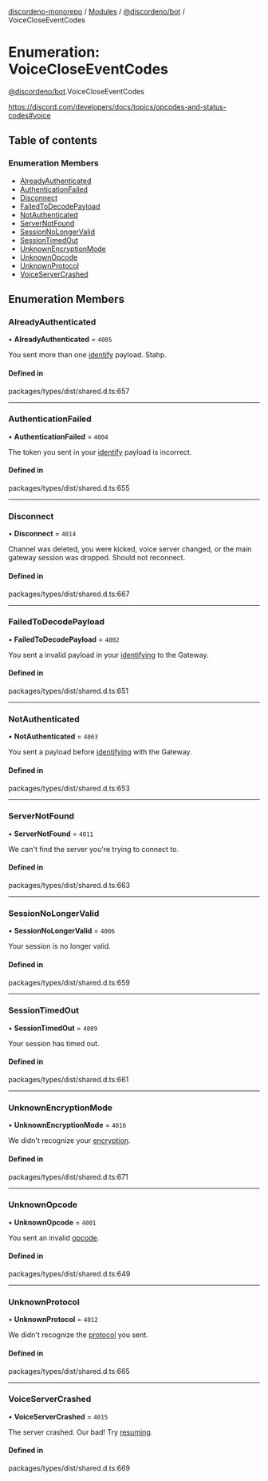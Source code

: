 [discordeno-monorepo](../README.md) / [Modules](../modules.md) / [@discordeno/bot](../modules/discordeno_bot.md) / VoiceCloseEventCodes

# Enumeration: VoiceCloseEventCodes

[@discordeno/bot](../modules/discordeno_bot.md).VoiceCloseEventCodes

https://discord.com/developers/docs/topics/opcodes-and-status-codes#voice

## Table of contents

### Enumeration Members

- [AlreadyAuthenticated](discordeno_bot.VoiceCloseEventCodes.md#alreadyauthenticated)
- [AuthenticationFailed](discordeno_bot.VoiceCloseEventCodes.md#authenticationfailed)
- [Disconnect](discordeno_bot.VoiceCloseEventCodes.md#disconnect)
- [FailedToDecodePayload](discordeno_bot.VoiceCloseEventCodes.md#failedtodecodepayload)
- [NotAuthenticated](discordeno_bot.VoiceCloseEventCodes.md#notauthenticated)
- [ServerNotFound](discordeno_bot.VoiceCloseEventCodes.md#servernotfound)
- [SessionNoLongerValid](discordeno_bot.VoiceCloseEventCodes.md#sessionnolongervalid)
- [SessionTimedOut](discordeno_bot.VoiceCloseEventCodes.md#sessiontimedout)
- [UnknownEncryptionMode](discordeno_bot.VoiceCloseEventCodes.md#unknownencryptionmode)
- [UnknownOpcode](discordeno_bot.VoiceCloseEventCodes.md#unknownopcode)
- [UnknownProtocol](discordeno_bot.VoiceCloseEventCodes.md#unknownprotocol)
- [VoiceServerCrashed](discordeno_bot.VoiceCloseEventCodes.md#voiceservercrashed)

## Enumeration Members

### AlreadyAuthenticated

• **AlreadyAuthenticated** = `4005`

You sent more than one [identify](https://discord.com/developers/docs/topics/gateway#identify) payload. Stahp.

#### Defined in

packages/types/dist/shared.d.ts:657

---

### AuthenticationFailed

• **AuthenticationFailed** = `4004`

The token you sent in your [identify](https://discord.com/developers/docs/topics/gateway#identify) payload is incorrect.

#### Defined in

packages/types/dist/shared.d.ts:655

---

### Disconnect

• **Disconnect** = `4014`

Channel was deleted, you were kicked, voice server changed, or the main gateway session was dropped. Should not reconnect.

#### Defined in

packages/types/dist/shared.d.ts:667

---

### FailedToDecodePayload

• **FailedToDecodePayload** = `4002`

You sent a invalid payload in your [identifying](https://discord.com/developers/docs/topics/gateway#identify) to the Gateway.

#### Defined in

packages/types/dist/shared.d.ts:651

---

### NotAuthenticated

• **NotAuthenticated** = `4003`

You sent a payload before [identifying](https://discord.com/developers/docs/topics/gateway#identify) with the Gateway.

#### Defined in

packages/types/dist/shared.d.ts:653

---

### ServerNotFound

• **ServerNotFound** = `4011`

We can't find the server you're trying to connect to.

#### Defined in

packages/types/dist/shared.d.ts:663

---

### SessionNoLongerValid

• **SessionNoLongerValid** = `4006`

Your session is no longer valid.

#### Defined in

packages/types/dist/shared.d.ts:659

---

### SessionTimedOut

• **SessionTimedOut** = `4009`

Your session has timed out.

#### Defined in

packages/types/dist/shared.d.ts:661

---

### UnknownEncryptionMode

• **UnknownEncryptionMode** = `4016`

We didn't recognize your [encryption](https://discord.com/developers/docs/topics/voice-connections#encrypting-and-sending-voice).

#### Defined in

packages/types/dist/shared.d.ts:671

---

### UnknownOpcode

• **UnknownOpcode** = `4001`

You sent an invalid [opcode](https://discord.com/developers/docs/topics/opcodes-and-status-codes#voice-voice-opcodes).

#### Defined in

packages/types/dist/shared.d.ts:649

---

### UnknownProtocol

• **UnknownProtocol** = `4012`

We didn't recognize the [protocol](https://discord.com/developers/docs/topics/voice-connections#establishing-a-voice-udp-connection-example-select-protocol-payload) you sent.

#### Defined in

packages/types/dist/shared.d.ts:665

---

### VoiceServerCrashed

• **VoiceServerCrashed** = `4015`

The server crashed. Our bad! Try [resuming](https://discord.com/developers/docs/topics/voice-connections#resuming-voice-connection).

#### Defined in

packages/types/dist/shared.d.ts:669
